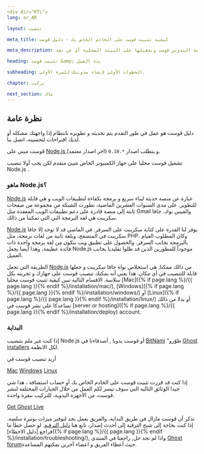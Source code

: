 ```yaml
---
<div dir="RTL">
lang: ar_AR

layout: تنصيب

meta_title: كيفية تثبيت ڨوست على الخادم الخاص بك - دليل ڨوست

meta_description: كل ما تحتاجه للحصول على منصة التدوين ڨوست وتشغيلها على البيئة المحلية أو عن بعد.

heading: تثبيت ڨوست &amp; بدء العمل

subheading: الخطوات الأولى لإنشاء مدونتك للمرة الأولى.

chapter: تركيب

next_section: ماك
---
```


## نظرة عامة <a id="overview"></a>

دليل ڨوست هو عمل في طور التقدم يتم تحديثه و تطويره بانتظام إذا واجهتك مشكلة أو لديك اقتراحات لتحسينه، اتصل بنا.

ڨوست مبني على [Node.js](http://nodejs.org),و يتطلب اصدار `*.0.10` (اخر اصدار معتمد).

تشغيل ڨوست محليا على جهاز الكمبيوتر الخاص شيئ متقدم لكن يجب أولا تنصيب Node.js .

### ماهو Node.js؟

[Node.js](http://nodejs.org) عبارة عن منصة حديثة لبناء سريع و برمجة بكفاءة لتطبيقات الويب و هي قابلة للتطوير.
    على مدى السنوات العشرين الماضية، تطورت الشبكة من مجموعة من صفحات ثابتة إلى منصة قادرة على دعم تطبيقات الويب المعقدة مثل Gmail والفيس بوك.
      جافا سكريبت هي لغة البرمجة التي التي تمكننا من ذالك.

[Node.js](http://nodejs.org) يوفر لنا القدرة على كتابة سكريبت على السرفر. في الماضي قد لا توجد إلا جافا سكريبت في المتصفح، وبلغة ثانية من لغات برمجة، مثل PHP، وكان المطلوب القيام بالبرمجة  بجانب السرفر. والحصول على تطبيق ويب يتكون من لغة برمجة واحدة ذات فائدة عظيمة، وهذا أيضا يجعل Node.js موجوداً للمطورين الذين قد ظلوا تقليديا بجانب العميل.

الطريقة التي تجعل [Node.js](http://nodejs.org) من ذالك ممكنا, هي استخلاص  نواة جافا سكريبت و جعلها قابلة للتنصيب في أي مكان.  هذا يعني أنه يمكنك تنصيب ڨوست على جهازك و تجربته بكل سلاسة.
    الاقسام التالية تبين كيفية تثبيت قوست محليا [Mac]({% if page.lang %}/{{ page.lang }}{% endif %}/installation/mac/),  [Windows]({% if page.lang %}/{{ page.lang }}{% endif %}/installation/windows/) أو [Linux]({% if page.lang %}/{{ page.lang }}{% endif %}/installation/linux/) أو بدلا من ذالك تساعدكا على نشر قوست في [server or hosting]({% if page.lang %}/{{ page.lang }}{% endif %}/installation/deploy) account.

### البداية

إذا كنت غير ملم بتنصيب Node.js أو ڨوست يدويا , أصدقاءنا في [BitNami](http://bitnami.com/) "طوّرو [Ghost installers](http://bitnami.com/stack/ghost) لكل الانظمة.

أريد تنصيب ڨوست في

<div class="text-center install-ghost">
    <a href="{% if page.lang %}/{{ page.lang }}{% endif %}/installation/mac/" class="btn btn-success btn-large">Mac</a>
    <a href="{% if page.lang %}/{{ page.lang }}{% endif %}/installation/windows/" class="btn btn-success btn-large">Windows</a>
    <a href="{% if page.lang %}/{{ page.lang }}{% endif %}/installation/linux/" class="btn btn-success btn-large">Linux</a>
</div>

إذا كنت قد قررت تثبيت ڨوست على الخادم الخاص بك أو حساب استضافة ، هذا شي جيد! الوثائق التالية التي سوف تيسر لكم  العمل من خلال الخيارات المختلفة لنشر ڨوست، من الأجهزة اليدوية، للتركيب بنقرة واحدة.

<div class="text-center install-ghost">
    <a href="{% if page.lang %}/{{ page.lang }}{% endif %}/installation/deploy/" class="btn btn-success btn-large">Get Ghost Live</a>
</div>

تذكر أن ڨوست مازال في طريق البداية، والفريق يعمل بجد لتوفير ميزات بوتيرة سلسة. إذا كنت بحاجة إلى شبح الترقية إلى أحدث إصدار، تابع هنا [دليل الترقية](/installation/upgrading/).
    لو حصل خطأ ما فراجع [دليل الاخطاء]({% if page.lang %}/{{ page.lang }}{% endif %}/installation/troubleshooting/), واذا لم تجد حل, راجعنا في المنتدى [Ghost forum](http://ghost.org/forum)حيث أعظاء الفريق و اعضاء آخرين يمكنهم المساعدة.

